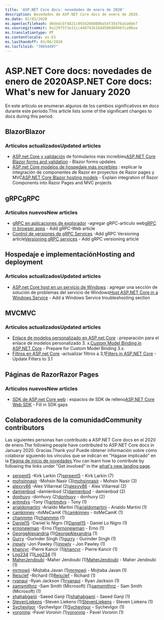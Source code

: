 ```yaml
---
title: 'ASP.NET Core docs: novedades de enero de 2020'
description: Novedades de ASP.NET Core docs de enero de 2020.
ms.date: 02/03/2020
ms.openlocfilehash: 40d4dcbf4821c893d2660800a54f35476a5a0de7
ms.sourcegitcommit: 9a129f5f3e31cc449742b164d5004894bfca90aa
ms.translationtype: MT
ms.contentlocale: es-ES
ms.lasthandoff: 03/06/2020
ms.locfileid: "78654497"
---
```

# <a name="aspnet-core-docs-whats-new-for-january-2020"></a><span data-ttu-id="684e3-103">ASP.NET Core docs: novedades de enero de 2020</span><span class="sxs-lookup"><span data-stu-id="684e3-103">ASP.NET Core docs: What's new for January 2020</span></span>

<span data-ttu-id="684e3-104">En este artículo se enumeran algunos de los cambios significativos en docs durante este período.</span><span class="sxs-lookup"><span data-stu-id="684e3-104">This article lists some of the significant changes to docs during this period.</span></span>

## <a name="blazor"></a><span data-ttu-id="684e3-105">Blazor</span><span class="sxs-lookup"><span data-stu-id="684e3-105">Blazor</span></span>

### <a name="updated-articles"></a><span data-ttu-id="684e3-106">Artículos actualizados</span><span class="sxs-lookup"><span data-stu-id="684e3-106">Updated articles</span></span>

- <span data-ttu-id="684e3-107">[ASP.net Core y validación](../blazor/forms-validation.md) de formularios más increíbles</span><span class="sxs-lookup"><span data-stu-id="684e3-107">[ASP.NET Core Blazor forms and validation](../blazor/forms-validation.md) - Blazor forms updates</span></span>
- <span data-ttu-id="684e3-108">[ASP.net Core modelos de hospedaje más increíbles](../blazor/hosting-models.md) : explicar la integración de componentes de Razor en proyectos de Razor pages y MVC</span><span class="sxs-lookup"><span data-stu-id="684e3-108">[ASP.NET Core Blazor hosting models](../blazor/hosting-models.md) - Explain integration of Razor Components into Razor Pages and MVC projects</span></span>

## <a name="grpc"></a><span data-ttu-id="684e3-109">gRPC</span><span class="sxs-lookup"><span data-stu-id="684e3-109">gRPC</span></span>

### <a name="new-articles"></a><span data-ttu-id="684e3-110">Artículos nuevos</span><span class="sxs-lookup"><span data-stu-id="684e3-110">New articles</span></span>

- <span data-ttu-id="684e3-111">[gRPC en aplicaciones de explorador](../grpc/browser.md) -agregar gRPC-artículo web</span><span class="sxs-lookup"><span data-stu-id="684e3-111">[gRPC in browser apps](../grpc/browser.md) - Add gRPC-Web article</span></span>
- <span data-ttu-id="684e3-112">[Control de versiones de gRPC Services](../grpc/versioning.md) -Add gRPC Versioning article</span><span class="sxs-lookup"><span data-stu-id="684e3-112">[Versioning gRPC services](../grpc/versioning.md) - Add gRPC versioning article</span></span>

## <a name="hosting-and-deployment"></a><span data-ttu-id="684e3-113">Hospedaje e implementación</span><span class="sxs-lookup"><span data-stu-id="684e3-113">Hosting and deployment</span></span>

### <a name="updated-articles"></a><span data-ttu-id="684e3-114">Artículos actualizados</span><span class="sxs-lookup"><span data-stu-id="684e3-114">Updated articles</span></span>

- <span data-ttu-id="684e3-115">[ASP.net Core host en un servicio de Windows](../host-and-deploy/windows-service.md) : agregar una sección de solución de problemas del servicio de Windows</span><span class="sxs-lookup"><span data-stu-id="684e3-115">[Host ASP.NET Core in a Windows Service](../host-and-deploy/windows-service.md) - Add a Windows Service troubleshooting section</span></span>

## <a name="mvc"></a><span data-ttu-id="684e3-116">MVC</span><span class="sxs-lookup"><span data-stu-id="684e3-116">MVC</span></span>

### <a name="updated-articles"></a><span data-ttu-id="684e3-117">Artículos actualizados</span><span class="sxs-lookup"><span data-stu-id="684e3-117">Updated articles</span></span>

- <span data-ttu-id="684e3-118">[Enlace de modelos personalizado en ASP.net Core](../mvc/advanced/custom-model-binding.md) : preparación para el enlace de modelos personalizado 3. x.</span><span class="sxs-lookup"><span data-stu-id="684e3-118">[Custom Model Binding in ASP.NET Core](../mvc/advanced/custom-model-binding.md) - Prepare for Custom Model Binding 3.x.</span></span>
- <span data-ttu-id="684e3-119">[Filtros en ASP.net Core](../mvc/controllers/filters.md) -actualizar filtros a 3,1</span><span class="sxs-lookup"><span data-stu-id="684e3-119">[Filters in ASP.NET Core](../mvc/controllers/filters.md) - Update Filters to 3.1</span></span>

## <a name="razor-pages"></a><span data-ttu-id="684e3-120">Páginas de Razor</span><span class="sxs-lookup"><span data-stu-id="684e3-120">Razor Pages</span></span>

### <a name="new-articles"></a><span data-ttu-id="684e3-121">Artículos nuevos</span><span class="sxs-lookup"><span data-stu-id="684e3-121">New articles</span></span>

- <span data-ttu-id="684e3-122">[SDK de ASP.net Core web](../razor-pages/web-sdk.md) : espacios de SDK de relleno</span><span class="sxs-lookup"><span data-stu-id="684e3-122">[ASP.NET Core Web SDK](../razor-pages/web-sdk.md) - Fill in SDK gaps</span></span>

## <a name="community-contributors"></a><span data-ttu-id="684e3-123">Colaboradores de la comunidad</span><span class="sxs-lookup"><span data-stu-id="684e3-123">Community contributors</span></span>

<span data-ttu-id="684e3-124">Las siguientes personas han contribuido a ASP.NET Core docs en el 2020 de enero.</span><span class="sxs-lookup"><span data-stu-id="684e3-124">The following people have contributed to ASP.NET Core docs in January 2020.</span></span> <span data-ttu-id="684e3-125">Gracias.</span><span class="sxs-lookup"><span data-stu-id="684e3-125">Thank you!</span></span> <span data-ttu-id="684e3-126">Puede obtener información sobre cómo colaborar siguiendo los vínculos que se indican en "Hágase implicado" en la [Página de inicio de novedades](index.yml).</span><span class="sxs-lookup"><span data-stu-id="684e3-126">You can learn how to contribute by following the links under "Get involved" in the [what's new landing page](index.yml).</span></span>

- <span data-ttu-id="684e3-127">[serpent5](https://github.com/serpent5) -Kirk Larkin (7)</span><span class="sxs-lookup"><span data-stu-id="684e3-127">[serpent5](https://github.com/serpent5) - Kirk Larkin (7)</span></span>
- <span data-ttu-id="684e3-128">[mohsinnasir](https://github.com/mohsinnasir) -Mohsin Nasir (3)</span><span class="sxs-lookup"><span data-stu-id="684e3-128">[mohsinnasir](https://github.com/mohsinnasir) - Mohsin Nasir (3)</span></span>
- <span data-ttu-id="684e3-129">[alexvy86](https://github.com/alexvy86) -Alex Villarreal (2)</span><span class="sxs-lookup"><span data-stu-id="684e3-129">[alexvy86](https://github.com/alexvy86) - Alex Villarreal (2)</span></span>
- <span data-ttu-id="684e3-130">[damienbod](https://github.com/damienbod) -damienbod (2)</span><span class="sxs-lookup"><span data-stu-id="684e3-130">[damienbod](https://github.com/damienbod) - damienbod (2)</span></span>
- <span data-ttu-id="684e3-131">[donhuvy](https://github.com/donhuvy) -donhuvy (2)</span><span class="sxs-lookup"><span data-stu-id="684e3-131">[donhuvy](https://github.com/donhuvy) - donhuvy (2)</span></span>
- <span data-ttu-id="684e3-132">[antmdvs](https://github.com/antmdvs) -Tony (1)</span><span class="sxs-lookup"><span data-stu-id="684e3-132">[antmdvs](https://github.com/antmdvs) - Tony (1)</span></span>
- <span data-ttu-id="684e3-133">[arialdomartini](https://github.com/arialdomartini) -Arialdo Martini (1)</span><span class="sxs-lookup"><span data-stu-id="684e3-133">[arialdomartini](https://github.com/arialdomartini) - Arialdo Martini (1)</span></span>
- <span data-ttu-id="684e3-134">[camkinney](https://github.com/camkinney) -itsMeCamK (1)</span><span class="sxs-lookup"><span data-stu-id="684e3-134">[camkinney](https://github.com/camkinney) - itsMeCamK (1)</span></span>
- <span data-ttu-id="684e3-135">[chanmmn](https://github.com/chanmmn) (1)</span><span class="sxs-lookup"><span data-stu-id="684e3-135">[chanmmn](https://github.com/chanmmn) (1)</span></span>
- <span data-ttu-id="684e3-136">[Daniel15](https://github.com/Daniel15) -Daniel lo Nigro (1)</span><span class="sxs-lookup"><span data-stu-id="684e3-136">[Daniel15](https://github.com/Daniel15) - Daniel Lo Nigro (1)</span></span>
- <span data-ttu-id="684e3-137">[ernonewman](https://github.com/ernonewman) -Erno (1)</span><span class="sxs-lookup"><span data-stu-id="684e3-137">[ernonewman](https://github.com/ernonewman) - Erno (1)</span></span>
- <span data-ttu-id="684e3-138">[GeorgeAlexandria](https://github.com/GeorgeAlexandria) (1)</span><span class="sxs-lookup"><span data-stu-id="684e3-138">[GeorgeAlexandria](https://github.com/GeorgeAlexandria) (1)</span></span>
- <span data-ttu-id="684e3-139">[Gurry](https://github.com/gurry) -Gurinder Singh (1)</span><span class="sxs-lookup"><span data-stu-id="684e3-139">[gurry](https://github.com/gurry) - Gurinder Singh (1)</span></span>
- <span data-ttu-id="684e3-140">[jnpwly](https://github.com/jnpwly) -Jon Pawley (1)</span><span class="sxs-lookup"><span data-stu-id="684e3-140">[jnpwly](https://github.com/jnpwly) - Jon Pawley (1)</span></span>
- <span data-ttu-id="684e3-141">[khancyr](https://github.com/khancyr) -Pierre Kancir (1)</span><span class="sxs-lookup"><span data-stu-id="684e3-141">[khancyr](https://github.com/khancyr) - Pierre Kancir (1)</span></span>
- <span data-ttu-id="684e3-142">[Log234](https://github.com/Log234) (1)</span><span class="sxs-lookup"><span data-stu-id="684e3-142">[Log234](https://github.com/Log234) (1)</span></span>
- <span data-ttu-id="684e3-143">[MaherJendoubi](https://github.com/MaherJendoubi) -Maher Jendoubi (1)</span><span class="sxs-lookup"><span data-stu-id="684e3-143">[MaherJendoubi](https://github.com/MaherJendoubi) - Maher Jendoubi (1)</span></span>
- <span data-ttu-id="684e3-144">[mrmowji](https://github.com/mrmowji) -Mojtaba Javan (1)</span><span class="sxs-lookup"><span data-stu-id="684e3-144">[mrmowji](https://github.com/mrmowji) - Mojtaba Javan (1)</span></span>
- <span data-ttu-id="684e3-145">[Reisclef](https://github.com/Reisclef) -Richard (1)</span><span class="sxs-lookup"><span data-stu-id="684e3-145">[Reisclef](https://github.com/Reisclef) - Richard (1)</span></span>
- <span data-ttu-id="684e3-146">[ryanauj](https://github.com/ryanauj) -Ryan Jackson (1)</span><span class="sxs-lookup"><span data-stu-id="684e3-146">[ryanauj](https://github.com/ryanauj) - Ryan Jackson (1)</span></span>
- <span data-ttu-id="684e3-147">[samsmithnz](https://github.com/samsmithnz) -Sam Smith (Microsoft) (1)</span><span class="sxs-lookup"><span data-stu-id="684e3-147">[samsmithnz](https://github.com/samsmithnz) - Sam Smith (Microsoft) (1)</span></span>
- <span data-ttu-id="684e3-148">[shahabganji](https://github.com/shahabganji) -Saeed Ganji (1)</span><span class="sxs-lookup"><span data-stu-id="684e3-148">[shahabganji](https://github.com/shahabganji) - Saeed Ganji (1)</span></span>
- <span data-ttu-id="684e3-149">[StevenLiekens](https://github.com/StevenLiekens) -Steven Liekens (1)</span><span class="sxs-lookup"><span data-stu-id="684e3-149">[StevenLiekens](https://github.com/StevenLiekens) - Steven Liekens (1)</span></span>
- <span data-ttu-id="684e3-150">[SychevIgor](https://github.com/SychevIgor) -SychevIgor (1)</span><span class="sxs-lookup"><span data-stu-id="684e3-150">[SychevIgor](https://github.com/SychevIgor) - SychevIgor (1)</span></span>
- <span data-ttu-id="684e3-151">[voroninp](https://github.com/voroninp) -Pavel Voronin (1)</span><span class="sxs-lookup"><span data-stu-id="684e3-151">[voroninp](https://github.com/voroninp) - Pavel Voronin (1)</span></span>
